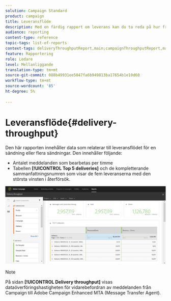 ```yaml
---
solution: Campaign Standard
product: campaign
title: Leveransflöde
description: Med en färdig rapport om leverans kan du ta reda på hur framgångsrik leveransen är.
audience: reporting
content-type: reference
topic-tags: list-of-reports
context-tags: deliveryThroughputReport,main;campaignThroughputReport,main;programThroughputReport,main
feature: Rapportering
role: Ledare
level: Mellanliggande
translation-type: tm+mt
source-git-commit: 088b49931ee5047fa6b949813ba17654b1e10d60
workflow-type: tm+mt
source-wordcount: '85'
ht-degree: 5%

---
```



# Leveransflöde{#delivery-throughput}

Den här rapporten innehåller data som relaterar till leveransflödet för en sändning eller flera sändningar. Den innehåller följande:

* Antalet meddelanden som bearbetas per timme
* Tabellen **[!UICONTROL Top 5 deliveries]** och de kompletterande sammanfattningsnumren som visar de fem leveranserna med den största vinsten i återförsök.

![](assets/delivery_reports_1.png)

>[!NOTE]
>
>På sidan **[!UICONTROL Delivery throughput]** visas dataöverföringshastigheten för vidarebefordran av meddelanden från Campaign till Adobe Campaign Enhanced MTA (Message Transfer Agent).
